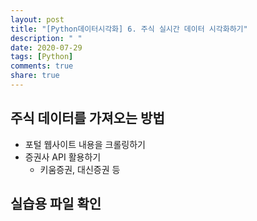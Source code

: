 ```yaml
---
layout: post
title: "[Python데이터시각화] 6. 주식 실시간 데이터 시각화하기"
description: " "
date: 2020-07-29
tags: [Python]
comments: true
share: true
---
```



## 주식 데이터를 가져오는 방법

- 포털 웹사이트 내용을 크롤링하기
- 증권사 API 활용하기
  - 키움증권, 대신증권 등

## 실습용 파일 확인
